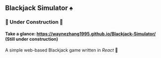 ## Blackjack Simulator ♠️

### 🚧 Under Construction 🚧

#### Take a glance: https://waynezhang1995.github.io/Blackjack-Simulator/ (Still under construction)

A simple web-based Blackjack game written in *React* 🎉
